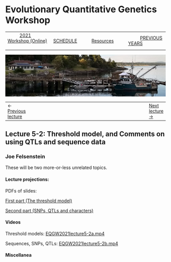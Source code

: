 
# Evolutionary Quantitative Genetics Workshop #

|        |        |        |    |
|--------|---------------------------------------------|--------------------|------------------------------------------|
| &nbsp;&nbsp;&nbsp;&nbsp;&nbsp;&nbsp;&nbsp;&nbsp;&nbsp; [2021 Workshop (Online)](/index.html) &nbsp;&nbsp;&nbsp;&nbsp;&nbsp;&nbsp;&nbsp;&nbsp;&nbsp; | &nbsp;&nbsp;&nbsp;&nbsp;&nbsp;&nbsp;&nbsp;&nbsp;&nbsp;&nbsp;&nbsp;&nbsp; [SCHEDULE](schedule.html) &nbsp;&nbsp;&nbsp;&nbsp;&nbsp;&nbsp;&nbsp;&nbsp;&nbsp; | &nbsp;&nbsp;&nbsp;&nbsp;&nbsp;&nbsp;&nbsp;&nbsp;&nbsp;&nbsp;&nbsp;&nbsp; [Resources](resources.html) &nbsp;&nbsp;&nbsp;&nbsp;&nbsp;&nbsp;&nbsp;&nbsp;&nbsp; | &nbsp;&nbsp;&nbsp;&nbsp;&nbsp;&nbsp;&nbsp;&nbsp;&nbsp; [PREVIOUS YEARS](previous.html) &nbsp;&nbsp;&nbsp;&nbsp;&nbsp;&nbsp; |


<div align="left">
<img src="/media/FHLimage2018b.jpg" alt="FHL waterfront in 2018">
</div>

<table><tr><td>&larr; <a href="lecture5-1.html">Previous lecture</a></td><td width="665">&nbsp;</td><td> <a href="lecture5-3.html">Next lecture &rarr;</a></td></tr></table>

  

## Lecture 5-2: Threshold model, and Comments on using QTLs and sequence data ##

### Joe Felsenstein ###

These will be two more-or-less unrelated topics.

#### Lecture projections: ####

PDFs of slides:

[First part (The threshold model)](https://drive.google.com/file/d/17cZr9vOz3U9yfrdlx6A4sEoZPNn9JS7H/view?usp=sharing)

[Second part (SNPs, QTLs and characters)](https://drive.google.com/file/d/18GEnTQ_RJ9Zxq-OPfYfs7aqUQTLsEXF2/view?usp=sharing)


#### Videos #####

Threshold models: [EQGW2021lecture5-2a.mp4](https://vimeo.com/576012706)

Sequences, SNPs, QTLs: [EQGW2021lecture5-2b.mp4](https://vimeo.com/576012702)



#### Miscellanea ####
